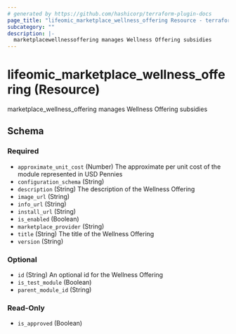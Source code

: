 ```yaml
---
# generated by https://github.com/hashicorp/terraform-plugin-docs
page_title: "lifeomic_marketplace_wellness_offering Resource - terraform-provider-lifeomic"
subcategory: ""
description: |-
  marketplacewellnessoffering manages Wellness Offering subsidies
---
```


# lifeomic_marketplace_wellness_offering (Resource)

marketplace_wellness_offering manages Wellness Offering subsidies



<!-- schema generated by tfplugindocs -->
## Schema

### Required

- `approximate_unit_cost` (Number) The approximate per unit cost of the module represented in USD Pennies
- `configuration_schema` (String)
- `description` (String) The description of the Wellness Offering
- `image_url` (String)
- `info_url` (String)
- `install_url` (String)
- `is_enabled` (Boolean)
- `marketplace_provider` (String)
- `title` (String) The title of the Wellness Offering
- `version` (String)

### Optional

- `id` (String) An optional id for the Wellness Offering
- `is_test_module` (Boolean)
- `parent_module_id` (String)

### Read-Only

- `is_approved` (Boolean)


